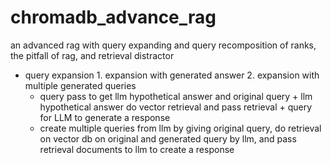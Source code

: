 # chromadb_advance_rag
an advanced rag with query expanding and query recomposition of ranks, the pitfall of rag, and retrieval distractor 
- query expansion 1. expansion with generated answer 2. expansion with multiple generated queries
  - query pass to get llm hypothetical answer and original query + llm hypothetical answer do vector retrieval and pass retrieval + query for LLM to generate a response
  -  create multiple queries from llm by giving original query, do retrieval on vector db on original and generated query by llm, and pass retrieval documents to llm to create a response
